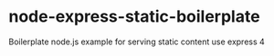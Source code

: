 node-express-static-boilerplate
===============================

Boilerplate node.js example for serving static content use express 4
